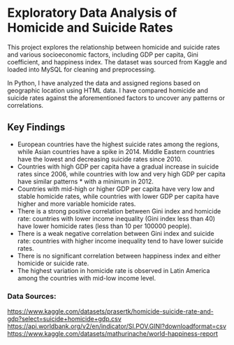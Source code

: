 
# Exploratory Data Analysis of Homicide and Suicide Rates

This project explores the relationship between homicide and suicide rates and various socioeconomic factors, including GDP per capita, Gini coefficient, and happiness index. The dataset was sourced from Kaggle and loaded into MySQL for cleaning and preprocessing.

In Python, I have analyzed the data and assigned regions based on geographic location using HTML data. I have compared homicide and suicide rates against the aforementioned factors to uncover any patterns or correlations.

## Key Findings

* European countries have the highest suicide rates among the regions, while Asian countries have a spike in 2014. Middle Eastern countries have the lowest and decreasing suicide rates since 2010.
* Countries with high GDP per capita have a gradual increase in suicide rates since 2006, while countries with low and very high GDP per capita have similar patterns * with a minimum in 2012.
* Countries with mid-high or higher GDP per capita have very low and stable homicide rates, while countries with lower GDP per capita have higher and more variable homicide rates.
* There is a strong positive correlation between Gini index and homicide rate: countries with lower income inequality (Gini index less than 40) have lower homicide rates (less than 10 per 100000 people).
* There is a weak negative correlation between Gini index and suicide rate: countries with higher income inequality tend to have lower suicide rates.
* There is no significant correlation between happiness index and either homicide or suicide rate.
* The highest variation in homicide rate is observed in Latin America among the countries with mid-low income level.

### Data Sources:
https://www.kaggle.com/datasets/prasertk/homicide-suicide-rate-and-gdp?select=suicide+homicide+gdp.csv
https://api.worldbank.org/v2/en/indicator/SI.POV.GINI?downloadformat=csv  
https://www.kaggle.com/datasets/mathurinache/world-happiness-report
